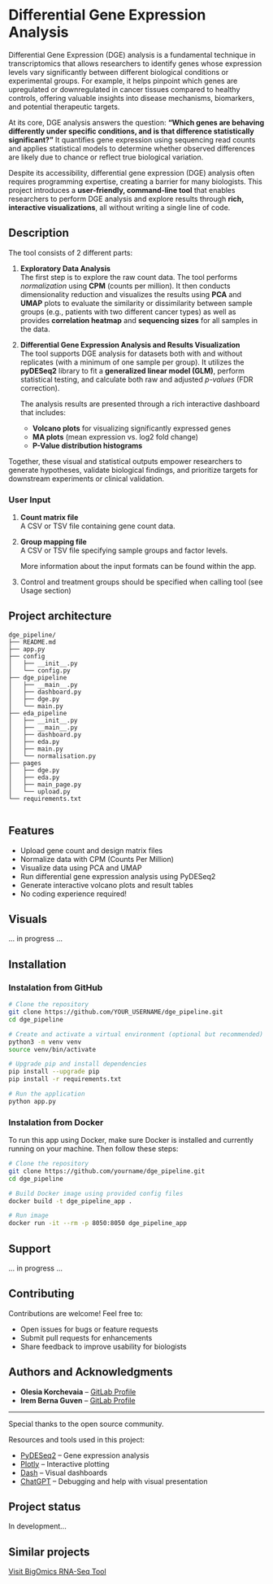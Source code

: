# Differential Gene Expression Analysis

Differential Gene Expression (DGE) analysis is a fundamental technique in transcriptomics that allows researchers to identify genes whose expression levels vary significantly between different biological conditions or experimental groups. For example, it helps pinpoint which genes are upregulated or downregulated in cancer tissues compared to healthy controls, offering valuable insights into disease mechanisms, biomarkers, and potential therapeutic targets.

At its core, DGE analysis answers the question: **“Which genes are behaving differently under specific conditions, and is that difference statistically significant?”** It quantifies gene expression using sequencing read counts and applies statistical models to determine whether observed differences are likely due to chance or reflect true biological variation.

Despite its accessibility, differential gene expression (DGE) analysis often requires programming expertise, creating a barrier for many biologists. This project introduces a **user-friendly, command-line tool** that enables researchers to perform DGE analysis and explore results through **rich, interactive visualizations**, all without writing a single line of code.


## Description

The tool consists of 2 different parts:

1. **Exploratory Data Analysis**  \
   The first step is to explore the raw count data. The tool performs *normalization* using **CPM** (counts per million). It then conducts dimensionality reduction and visualizes the results using **PCA** and **UMAP** plots to evaluate the similarity or dissimilarity between sample groups (e.g., patients with two different cancer types) as well as provides **correlation heatmap** and **sequencing sizes** for all samples in the data.

2. **Differential Gene Expression Analysis and Results Visualization** \
   The tool supports DGE analysis for datasets both with and without replicates (with a minimum of one sample per group). It utilizes the **pyDESeq2** library to fit a **generalized linear model (GLM)**, perform statistical testing, and calculate both raw and adjusted *p-values* (FDR correction).

   The analysis results are presented through a rich interactive dashboard that includes:

   - **Volcano plots** for visualizing significantly expressed genes
   - **MA plots** (mean expression vs. log2 fold change)
   - **P-Value distribution histograms** 

Together, these visual and statistical outputs empower researchers to generate hypotheses, validate biological findings, and prioritize targets for downstream experiments or clinical validation.

### User Input

1. **Count matrix file**  
   A CSV or TSV file containing gene count data.

2. **Group mapping file**  
   A CSV or TSV file specifying sample groups and factor levels.

   More information about the input formats can be found within the app.

3. Control and treatment groups should be specified when calling tool (see Usage section)

## Project architecture
```text
dge_pipeline/
├── README.md
├── app.py
├── config
│   ├── __init__.py
│   └── config.py
├── dge_pipeline
│   ├── __main__.py
│   ├── dashboard.py
│   ├── dge.py
│   └── main.py
├── eda_pipeline
│   ├── __init__.py
│   ├── __main__.py
│   ├── dashboard.py
│   ├── eda.py
│   ├── main.py
│   └── normalisation.py
├── pages
│   ├── dge.py
│   ├── eda.py
│   ├── main_page.py
│   └── upload.py
└── requirements.txt


```
## Features

- Upload gene count and design matrix files
- Normalize data with CPM (Counts Per Million)
- Visualize data using PCA and UMAP
- Run differential gene expression analysis using PyDESeq2
- Generate interactive volcano plots and result tables
- No coding experience required!


## Visuals
... in progress ...

## Installation
### Instalation from GitHub
```bash
# Clone the repository
git clone https://github.com/YOUR_USERNAME/dge_pipeline.git
cd dge_pipeline

# Create and activate a virtual environment (optional but recommended)
python3 -m venv venv
source venv/bin/activate

# Upgrade pip and install dependencies
pip install --upgrade pip
pip install -r requirements.txt

# Run the application
python app.py

```

### Instalation from Docker
To run this app using Docker, make sure Docker is installed and currently running on your machine. Then follow these steps:
```bash
# Clone the repository
git clone https://github.com/yourname/dge_pipeline.git
cd dge_pipeline

# Build Docker image using provided config files
docker build -t dge_pipeline_app .

# Run image
docker run -it --rm -p 8050:8050 dge_pipeline_app
```

## Support
... in progress ...

## Contributing
Contributions are welcome! Feel free to:
- Open issues for bugs or feature requests 
- Submit pull requests for enhancements 
- Share feedback to improve usability for biologists

## Authors and Acknowledgments

- **Olesia Korchevaia** – [GitLab Profile](https://gitlab.gwdg.de/o.korchevaia)  
- **Irem Berna Guven** – [GitLab Profile](https://gitlab.gwdg.de/iremberna.gueven)  

---

Special thanks to the open source community.

Resources and tools used in this project:

- [PyDESeq2](https://pydeseq2.readthedocs.io/en/latest/auto_examples/index.html) – Gene expression analysis  
- [Plotly](https://plotly.com/) – Interactive plotting  
- [Dash](https://dash.plotly.com/) – Visual dashboards  
- [ChatGPT](https://chatgpt.com/) – Debugging and help with visual presentation

## Project status
In development...

## Similar projects 
[Visit BigOmics RNA-Seq Tool](https://bigomics.ch/rna-seq-data-analysis)


